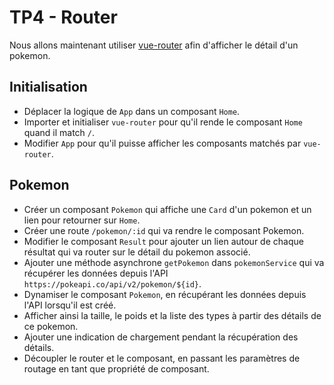 # TP4 - Router

Nous allons maintenant utiliser [vue-router](https://router.vuejs.org) afin d'afficher le détail d'un pokemon.

## Initialisation
- Déplacer la logique de `App` dans un composant `Home`.
- Importer et initialiser `vue-router` pour qu'il rende le composant `Home` quand il match `/`.
- Modifier `App` pour qu'il puisse afficher les composants matchés par `vue-router`.

## Pokemon

- Créer un composant `Pokemon` qui affiche une `Card` d'un pokemon et un lien pour retourner sur `Home`.
- Créer une route `/pokemon/:id` qui va rendre le composant Pokemon.
- Modifier le composant `Result` pour ajouter un lien autour de chaque résultat qui va router sur le détail du pokemon associé.
- Ajouter une méthode asynchrone `getPokemon` dans `pokemonService` qui va récupérer les données depuis l'API `https://pokeapi.co/api/v2/pokemon/${id}`.
- Dynamiser le composant `Pokemon`, en récupérant les données depuis l'API lorsqu'il est créé. 
- Afficher ainsi la taille, le poids et la liste des types à partir des détails de ce pokemon.
- Ajouter une indication de chargement pendant la récupération des détails.
- Découpler le router et le composant, en passant les paramètres de routage en tant que propriété de composant.
